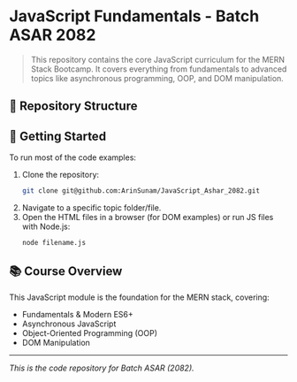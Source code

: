 # JavaScript Fundamentals - Batch ASAR 2082

> This repository contains the core JavaScript curriculum for the MERN Stack Bootcamp. It covers everything from fundamentals to advanced topics like asynchronous programming, OOP, and DOM manipulation.

## 📁 Repository Structure

## 🚀 Getting Started

To run most of the code examples:

1.  Clone the repository:
    ```bash
    git clone git@github.com:ArinSunam/JavaScript_Ashar_2082.git
    ```
2.  Navigate to a specific topic folder/file.
3.  Open the HTML files in a browser (for DOM examples) or run JS files with Node.js:
    ```bash
    node filename.js
    ```

## 📚 Course Overview

This JavaScript module is the foundation for the MERN stack, covering:

- Fundamentals & Modern ES6+
- Asynchronous JavaScript
- Object-Oriented Programming (OOP)
- DOM Manipulation

---

_This is the code repository for Batch ASAR (2082)._
